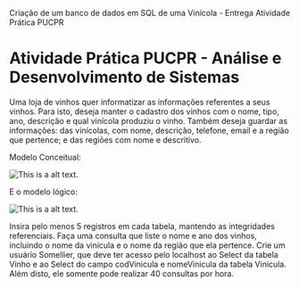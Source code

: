 Criação de um banco de dados em SQL de uma Vinícola  - Entrega Atividade Prática PUCPR

# Atividade Prática PUCPR - Análise e Desenvolvimento de Sistemas

Uma loja de vinhos quer informatizar as informações referentes a seus vinhos. Para isto, deseja manter o cadastro dos vinhos com o nome, tipo, ano, descrição e qual vinícola produziu o vinho. Também deseja guardar as informações: das vinícolas, com nome, descrição, telefone, email e a região que pertence; e das regiões com nome e descritivo. 

Modelo Conceitual: 

![This is a alt text.](https://github.com/Giovanacarmazio/vinicolabancodedados/blob/78d6e4bad4460d762e9a11b4585e7580bb9d6dc7/AS_Semana7e8_1.png)

E o modelo lógico:

![This is a alt text.](https://github.com/Giovanacarmazio/vinicolabancodedados/blob/92711adca2b20260e6ac60b4713ddac09b999da6/AS_Semana7e8_2.png)

Insira pelo menos 5 registros em cada tabela, mantendo as integridades referenciais.
Faça uma consulta que liste o nome e ano dos  vinhos, incluindo o nome da vinícula e o nome da região que ela pertence.
Crie um usuário Somellier, que deve ter acesso pelo localhost ao Select da tabela Vinho e ao Select do campo codVinicula e nomeVinicula da tabela Vinicula. Além disto, ele somente pode realizar 40 consultas por hora.
